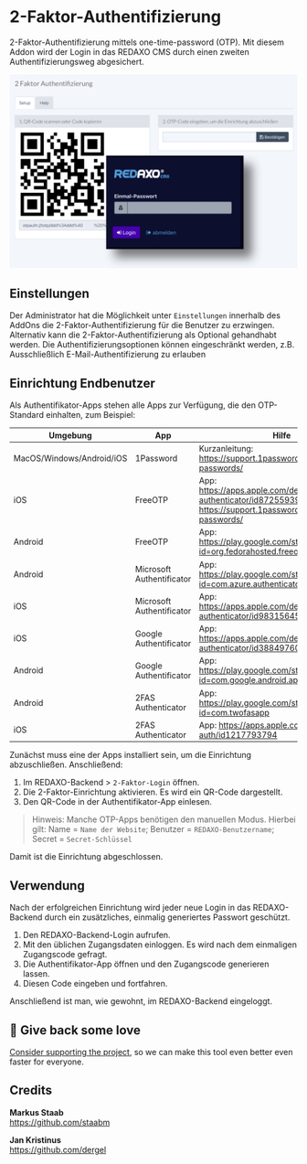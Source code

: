 # 2-Faktor-Authentifizierung

2-Faktor-Authentifizierung mittels one-time-password (OTP).
Mit diesem Addon wird der Login in das REDAXO CMS durch einen zweiten Authentifizierungsweg abgesichert.

![2-Faktor-Authentifizierung Weboberfläche](https://github.com/FriendsOfREDAXO/2factor_auth/blob/assets/screen.png?raw=true)

## Einstellungen

Der Administrator hat die Möglichkeit unter `Einstellungen` innerhalb des AddOns die 2-Faktor-Authentifizierung für die Benutzer zu erzwingen.
Alternativ kann die 2-Faktor-Authentifizierung als Optional gehandhabt werden. Die Authentifizierungsoptionen können eingeschränkt werden, z.B. Ausschließlich E-Mail-Authentifizierung zu erlauben

## Einrichtung Endbenutzer

Als Authentifikator-Apps stehen alle Apps zur Verfügung, die den OTP-Standard einhalten, zum Beispiel:

Umgebung                  | App                       | Hilfe
------------------------- |---------------------------| -----
MacOS/Windows/Android/iOS | 1Password                 | Kurzanleitung: <https://support.1password.com/one-time-passwords/>
iOS                       | FreeOTP                   | App: <https://apps.apple.com/de/app/freeotp-authenticator/id872559395>, Kurzanleitung: <https://support.1password.com/one-time-passwords/>
Android                   | FreeOTP                   | App: <https://play.google.com/store/apps/details?id=org.fedorahosted.freeotp>
Android                   | Microsoft Authentificator | App: <https://play.google.com/store/apps/details?id=com.azure.authenticator&hl=de>
iOS                       | Microsoft Authentificator | App: <https://apps.apple.com/de/app/microsoft-authenticator/id983156458>
iOS                       | Google Authentificator    | App: <https://apps.apple.com/de/app/google-authenticator/id388497605>
Android                   | Google Authentificator    | App: <https://play.google.com/store/apps/details?id=com.google.android.apps.authenticator2>
Android                   | 2FAS Authenticator        | App: <https://play.google.com/store/apps/details?id=com.twofasapp>
iOS                       | 2FAS Authenticator        | App: <https://apps.apple.com/us/app/2fas-auth/id1217793794>

Zunächst muss eine der Apps installiert sein, um die Einrichtung abzuschließen. Anschließend:

1. Im REDAXO-Backend > `2-Faktor-Login` öffnen.
2. Die 2-Faktor-Einrichtung aktivieren. Es wird ein QR-Code dargestellt.
3. Den QR-Code in der Authentifikator-App einlesen. 

> Hinweis: Manche OTP-Apps benötigen den manuellen Modus. Hierbei gilt: Name = `Name der Website`; Benutzer = `REDAXO-Benutzername`; Secret = `Secret-Schlüssel`

Damit ist die Einrichtung abgeschlossen.

## Verwendung

Nach der erfolgreichen Einrichtung wird jeder neue Login in das REDAXO-Backend durch ein zusätzliches, einmalig generiertes Passwort geschützt.

1. Den REDAXO-Backend-Login aufrufen.
2. Mit den üblichen Zugangsdaten einloggen. Es wird nach dem einmaligen Zugangscode gefragt.
3. Die Authentifikator-App öffnen und den Zugangscode generieren lassen.
4. Diesen Code eingeben und fortfahren.

Anschließend ist man, wie gewohnt, im REDAXO-Backend eingeloggt.

## 💌 Give back some love

[Consider supporting the project](https://github.com/sponsors/staabm), so we can make this tool even better even faster for everyone.

## Credits

**Markus Staab**  
https://github.com/staabm 

**Jan Kristinus**  
https://github.com/dergel

